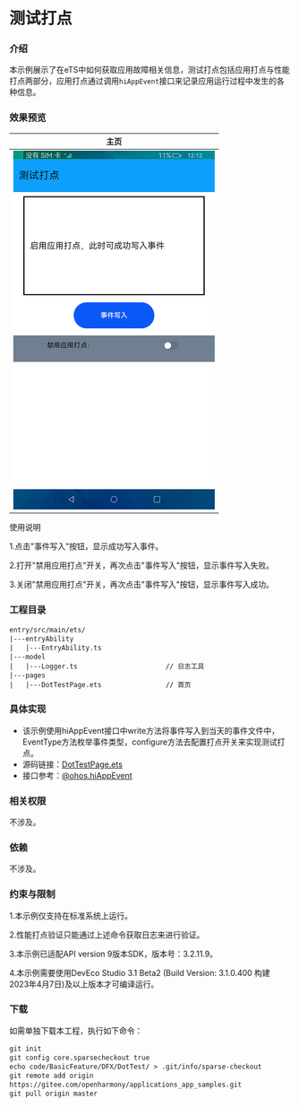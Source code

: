 # 测试打点

### 介绍

本示例展示了在eTS中如何获取应用故障相关信息，测试打点包括应用打点与性能打点两部分，应用打点通过调用`hiAppEvent`接口来记录应用运行过程中发生的各种信息。

### 效果预览

|主页|
|--------------------------------|
|![](screenshots/device/main.png)|

使用说明

1.点击"事件写入"按钮，显示成功写入事件。

2.打开"禁用应用打点"开关，再次点击"事件写入"按钮，显示事件写入失败。

3.关闭"禁用应用打点"开关，再次点击"事件写入"按钮，显示事件写入成功。

### 工程目录
```
entry/src/main/ets/
|---entryAbility
|   |---EntryAbility.ts
|---model
|   |---Logger.ts                      // 日志工具
|---pages
|   |---DotTestPage.ets                // 首页
```
### 具体实现

* 该示例使用hiAppEvent接口中write方法将事件写入到当天的事件文件中，EventType方法枚举事件类型，configure方法去配置打点开关来实现测试打点。
* 源码链接：[DotTestPage.ets](entry/src/main/ets/pages/DotTestPage.ets)
* 接口参考：[@ohos.hiAppEvent](https://gitee.com/openharmony/docs/blob/master/zh-cn/application-dev/reference/apis/js-apis-hiappevent.md)

### 相关权限

不涉及。

### 依赖

不涉及。

### 约束与限制

1.本示例仅支持在标准系统上运行。

2.性能打点验证只能通过上述命令获取日志来进行验证。

3.本示例已适配API version 9版本SDK，版本号：3.2.11.9。

4.本示例需要使用DevEco Studio 3.1 Beta2 (Build Version: 3.1.0.400 构建 2023年4月7日)及以上版本才可编译运行。

### 下载
如需单独下载本工程，执行如下命令：

```
git init
git config core.sparsecheckout true
echo code/BasicFeature/DFX/DotTest/ > .git/info/sparse-checkout
git remote add origin https://gitee.com/openharmony/applications_app_samples.git
git pull origin master
```
